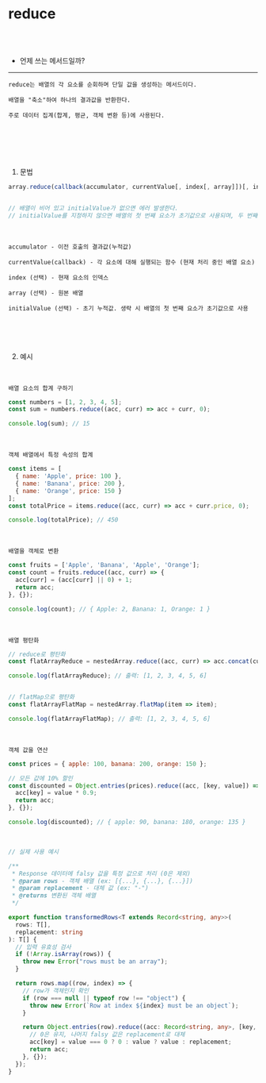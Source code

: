 # reduce

<br />
<br />

* 언제 쓰는 메서드일까?

---

```
reduce는 배열의 각 요소를 순회하며 단일 값을 생성하는 메서드이다.

배열을 "축소"하여 하나의 결과값을 반환한다.

주로 데이터 집계(합계, 평균, 객체 변환 등)에 사용된다.
```

<br />
<br />
<br />
<br />

1. 문법

```js
array.reduce(callback(accumulator, currentValue[, index[, array]])[, initialValue])


// 배열이 비어 있고 initialValue가 없으면 에러 발생한다.
// initialValue를 지정하지 않으면 배열의 첫 번째 요소가 초기값으로 사용되며, 두 번째 요소부터 순회한다.
```

<br />

`accumulator - 이전 호출의 결과값(누적값)`

`currentValue(callback) - 각 요소에 대해 실행되는 함수 (현재 처리 중인 배열 요소)`

`index (선택) - 현재 요소의 인덱스`

`array (선택) - 원본 배열`

`initialValue (선택) - 초기 누적값. 생략 시 배열의 첫 번째 요소가 초기값으로 사용`

<br />
<br />
<br />

2. 예시

<br />

`배열 요소의 합계 구하기`

```js
const numbers = [1, 2, 3, 4, 5];
const sum = numbers.reduce((acc, curr) => acc + curr, 0);

console.log(sum); // 15
```

<br />

`객체 배열에서 특정 속성의 합계`

```js
const items = [
  { name: 'Apple', price: 100 },
  { name: 'Banana', price: 200 },
  { name: 'Orange', price: 150 }
];
const totalPrice = items.reduce((acc, curr) => acc + curr.price, 0);

console.log(totalPrice); // 450
```

<br />

`배열을 객체로 변환`

```js
const fruits = ['Apple', 'Banana', 'Apple', 'Orange'];
const count = fruits.reduce((acc, curr) => {
  acc[curr] = (acc[curr] || 0) + 1;
  return acc;
}, {});

console.log(count); // { Apple: 2, Banana: 1, Orange: 1 }
```

<br />

`배열 평탄화`

```js
// reduce로 평탄화
const flatArrayReduce = nestedArray.reduce((acc, curr) => acc.concat(curr), []);

console.log(flatArrayReduce); // 출력: [1, 2, 3, 4, 5, 6]


// flatMap으로 평탄화
const flatArrayFlatMap = nestedArray.flatMap(item => item);

console.log(flatArrayFlatMap); // 출력: [1, 2, 3, 4, 5, 6]
```

<br />

`객체 값을 연산`

```js
const prices = { apple: 100, banana: 200, orange: 150 };

// 모든 값에 10% 할인
const discounted = Object.entries(prices).reduce((acc, [key, value]) => {
  acc[key] = value * 0.9;
  return acc;
}, {});

console.log(discounted); // { apple: 90, banana: 180, orange: 135 }
```

<br />

```ts
// 실제 사용 예시

/**
 * Response 데이터에 falsy 값을 특정 값으로 처리 (0은 제외)
 * @param rows - 객체 배열 (ex: [{...}, {...}, {...}])
 * @param replacement - 대체 값 (ex: "-")
 * @returns 변환된 객체 배열
 */

export function transformedRows<T extends Record<string, any>>(
  rows: T[],
  replacement: string
): T[] {
  // 입력 유효성 검사
  if (!Array.isArray(rows)) {
    throw new Error("rows must be an array");
  }

  return rows.map((row, index) => {
    // row가 객체인지 확인
    if (row === null || typeof row !== "object") {
      throw new Error(`Row at index ${index} must be an object`);
    }

    return Object.entries(row).reduce((acc: Record<string, any>, [key, value]) => {
      // 0은 유지, 나머지 falsy 값은 replacement로 대체
      acc[key] = value === 0 ? 0 : value ? value : replacement;
      return acc;
    }, {});
  });
}
```
